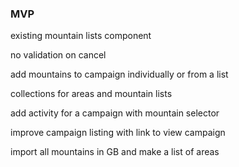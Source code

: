 ### MVP

existing mountain lists component

no validation on cancel

add mountains to campaign individually or from a list

collections for areas and mountain lists

add activity for a campaign with mountain selector

improve campaign listing with link to view campaign

import all mountains in GB and make a list of areas
